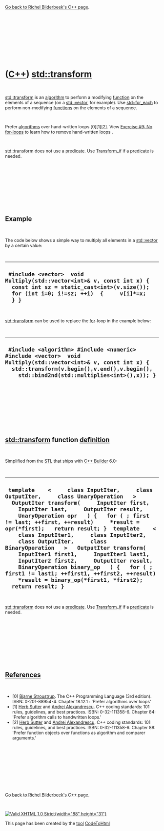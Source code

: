 

[Go back to Richel Bilderbeek's C++ page](Cpp.htm).

 

 

 

 

 

([C++](Cpp.htm)) [std::transform](CppTransform.htm)
===================================================

 

[std::transform](CppTransform.htm) is an [algorithm](CppAlgorithm.htm)
to perform a modifying [function](CppFunction.htm) on the elements of a
sequence (on a [std::vector](CppVector.htm), for example). Use
[std::for\_each](CppFor_each.htm) to perform non-modifying
[functions](CppFunction.htm) on the elements of a sequence.

 

Prefer [algorithms](CppAlgorithm.htm) over hand-written loops
\[0\]\[1\]\[2\]. View [Exercise \#9: No
for-loops](CppExerciseNoForLoops.htm) to learn how to remove
hand-written loops .

 

[std::transform](CppTransform.htm) does not use a
[predicate](CppPredicate.htm). Use [Transform\_if](CppTransform_if.htm)
if a [predicate](CppPredicate.htm) is needed.

 

 

 

 

 

Example
-------

 

The code below shows a simple way to multiply all elements in a
[std::vector](CppVector.htm) by a certain value:

 

  ------------------------------------------------------------------------------------------------------------------------------------------------------------------------
  ` #include <vector>  void Multiply(std::vector<int>& v, const int x) {   const int sz = static_cast<int>(v.size());   for (int i=0; i!=sz; ++i)  {     v[i]*=x;   } }`
  ------------------------------------------------------------------------------------------------------------------------------------------------------------------------

 

[std::transform](CppTransform.htm) can be used to replace the
[for](CppFor.htm)-loop in the example below:

 

  --------------------------------------------------------------------------------------------------------------------------------------------------------------------------------------------------------------
  ` #include <algorithm> #include <numeric> #include <vector>  void Multiply(std::vector<int>& v, const int x) {   std::transform(v.begin(),v.end(),v.begin(),     std::bind2nd(std::multiplies<int>(),x)); }`
  --------------------------------------------------------------------------------------------------------------------------------------------------------------------------------------------------------------

 

 

 

 

 

[std::transform](CppTransform.htm) function [definition](CppDefinition.htm)
---------------------------------------------------------------------------

 

Simplified from the [STL](CppStl.htm) that ships with [C++
Builder](CppBuilder.htm) 6.0:

 

  ------------------------------------------------------------------------------------------------------------------------------------------------------------------------------------------------------------------------------------------------------------------------------------------------------------------------------------------------------------------------------------------------------------------------------------------------------------------------------------------------------------------------------------------------------------------------------------------------------------------------------------------------------------------------------------------------------
  ` template    <     class InputIter,     class OutputIter,     class UnaryOperation   >   OutputIter transform(     InputIter first,     InputIter last,     OutputIter result,     UnaryOperation opr   ) {   for ( ; first != last; ++first, ++result)     *result = opr(*first);   return result; }  template    <     class InputIter1,     class InputIter2,     class OutputIter,     class BinaryOperation   >   OutputIter transform(     InputIter1 first1,     InputIter1 last1,     InputIter2 first2,     OutputIter result,     BinaryOperation binary_op   ) {   for ( ; first1 != last1; ++first1, ++first2, ++result)     *result = binary_op(*first1, *first2);   return result; }`
  ------------------------------------------------------------------------------------------------------------------------------------------------------------------------------------------------------------------------------------------------------------------------------------------------------------------------------------------------------------------------------------------------------------------------------------------------------------------------------------------------------------------------------------------------------------------------------------------------------------------------------------------------------------------------------------------------------

 

[std::transform](CppTransform.htm) does not use a
[predicate](CppPredicate.htm). Use [Transform\_if](CppTransform_if.htm)
if a [predicate](CppPredicate.htm) is needed.

 

 

 

 

 

[References](CppReferences.htm)
-------------------------------

 

-   \[0\] [Bjarne Stroustrup](CppBjarneStroustrup.htm). The C++
    Programming Language (3rd edition). ISBN: 0-201-88954-4. Chapter
    18.12.1 : 'Prefer algorithms over loops'
-   \[1\] [Herb Sutter](CppHerbSutter.htm) and [Andrei
    Alexandrescu](CppAndreiAlexandrescu.htm). C++ coding standards: 101
    rules, guidelines, and best practices. ISBN: 0-32-111358-6. Chapter
    84: 'Prefer algorithm calls to handwritten loops.'
-   \[2\] [Herb Sutter](CppHerbSutter.htm) and [Andrei
    Alexandrescu](CppAndreiAlexandrescu.htm). C++ coding standards: 101
    rules, guidelines, and best practices. ISBN: 0-32-111358-6. Chapter
    88: 'Prefer function objects over functions as algorithm and
    comparer arguments.'

 

 

 

 

 

[Go back to Richel Bilderbeek's C++ page](Cpp.htm).



 

[![Valid XHTML 1.0 Strict](valid-xhtml10.png){width="88"
height="31"}](http://validator.w3.org/check?uri=referer)

This page has been created by the [tool](Tools.htm)
[CodeToHtml](ToolCodeToHtml.htm)
